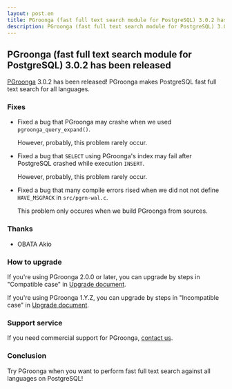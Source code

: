 ```yaml
---
layout: post.en
title: PGroonga (fast full text search module for PostgreSQL) 3.0.2 has been released
description: PGroonga (fast full text search module for PostgreSQL) 3.0.2 has been released!
---
```


## PGroonga (fast full text search module for PostgreSQL) 3.0.2 has been released

[PGroonga](https://pgroonga.github.io/) 3.0.2 has been released! PGroonga makes PostgreSQL fast full text search for all languages.

### Fixes

  * Fixed a bug that PGroonga may crashe when we used ``pgroonga_query_expand()``.

    However, probably, this problem rarely occur.

  * Fixed a bug that ``SELECT`` using PGroonga's index may fail after PostgreSQL crashed while execution ``INSERT``.

    However, probably, this problem rarely occur.

  * Fixed a bug that many compile errors rised when we did not not define ``HAVE_MSGPACK`` in ``src/pgrn-wal.c``.

    This problem only occures when we build PGroonga from sources.

### Thanks

  * OBATA Akio

### How to upgrade

If you're using PGroonga 2.0.0 or later, you can upgrade by steps in "Compatible case" in [Upgrade document](https://pgroonga.github.io/upgrade/#compatible-case).

If you're using PGroonga 1.Y.Z, you can upgrade by steps in "Incompatible case" in [Upgrade document](https://pgroonga.github.io/upgrade/#incompatible-case).

### Support service

If you need commercial support for PGroonga, [contact us](mailto:info@clear-code.com).

### Conclusion

Try PGroonga when you want to perform fast full text search against all languages on PostgreSQL!
